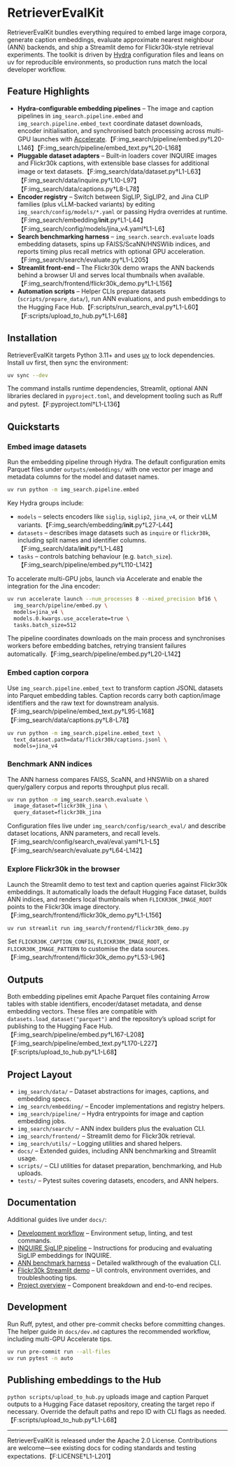 # RetrieverEvalKit

RetrieverEvalKit bundles everything required to embed large image corpora, generate
caption embeddings, evaluate approximate nearest neighbour (ANN) backends, and ship a
Streamlit demo for Flickr30k-style retrieval experiments. The toolkit is driven by
[Hydra](https://hydra.cc/) configuration files and leans on uv for reproducible
environments, so production runs match the local developer workflow.

## Feature Highlights

- **Hydra-configurable embedding pipelines** – The image and caption pipelines in
  `img_search.pipeline.embed` and `img_search.pipeline.embed_text` coordinate dataset
  downloads, encoder initialisation, and synchronised batch processing across
  multi-GPU launches with [Accelerate](https://huggingface.co/docs/accelerate).【F:img_search/pipeline/embed.py†L20-L146】【F:img_search/pipeline/embed_text.py†L20-L168】
- **Pluggable dataset adapters** – Built-in loaders cover INQUIRE images and Flickr30k
  captions, with extensible base classes for additional image or text datasets.【F:img_search/data/dataset.py†L1-L63】【F:img_search/data/inquire.py†L10-L97】【F:img_search/data/captions.py†L8-L78】
- **Encoder registry** – Switch between SigLIP, SigLIP2, and Jina CLIP families (plus
  vLLM-backed variants) by editing `img_search/config/models/*.yaml` or passing Hydra
  overrides at runtime.【F:img_search/embedding/__init__.py†L1-L44】【F:img_search/config/models/jina_v4.yaml†L1-L6】
- **Search benchmarking harness** – `img_search.search.evaluate` loads embedding
  datasets, spins up FAISS/ScaNN/HNSWlib indices, and reports timing plus recall
  metrics with optional GPU acceleration.【F:img_search/search/evaluate.py†L1-L205】
- **Streamlit front-end** – The Flickr30k demo wraps the ANN backends behind a browser
  UI and serves local thumbnails when available.【F:img_search/frontend/flickr30k_demo.py†L1-L156】
- **Automation scripts** – Helper CLIs prepare datasets (`scripts/prepare_data/`), run
  ANN evaluations, and push embeddings to the Hugging Face Hub.【F:scripts/run_search_eval.py†L1-L60】【F:scripts/upload_to_hub.py†L1-L68】

## Installation

RetrieverEvalKit targets Python 3.11+ and uses [uv](https://github.com/astral-sh/uv) to
lock dependencies. Install uv first, then sync the environment:

```bash
uv sync --dev
```

The command installs runtime dependencies, Streamlit, optional ANN libraries declared in
`pyproject.toml`, and development tooling such as Ruff and pytest.【F:pyproject.toml†L1-L136】

## Quickstarts

### Embed image datasets

Run the embedding pipeline through Hydra. The default configuration emits Parquet files
under `outputs/embeddings/` with one vector per image and metadata columns for the model
and dataset names.

```bash
uv run python -m img_search.pipeline.embed
```

Key Hydra groups include:

- `models` – selects encoders like `siglip`, `siglip2`, `jina_v4`, or their vLLM
  variants.【F:img_search/embedding/__init__.py†L27-L44】
- `datasets` – describes image datasets such as `inquire` or `flickr30k`, including
  split names and identifier columns.【F:img_search/data/__init__.py†L1-L48】
- `tasks` – controls batching behaviour (e.g. `batch_size`).【F:img_search/pipeline/embed.py†L110-L142】

To accelerate multi-GPU jobs, launch via Accelerate and enable the integration for the
Jina encoder:

```bash
uv run accelerate launch --num_processes 8 --mixed_precision bf16 \
  img_search/pipeline/embed.py \
  models=jina_v4 \
  models.0.kwargs.use_accelerate=true \
  tasks.batch_size=512
```

The pipeline coordinates downloads on the main process and synchronises workers before
embedding batches, retrying transient failures automatically.【F:img_search/pipeline/embed.py†L20-L142】

### Embed caption corpora

Use `img_search.pipeline.embed_text` to transform caption JSONL datasets into Parquet
embedding tables. Caption records carry both caption/image identifiers and the raw text
for downstream analysis.【F:img_search/pipeline/embed_text.py†L95-L168】【F:img_search/data/captions.py†L8-L78】

```bash
uv run python -m img_search.pipeline.embed_text \
  text_dataset.path=data/flickr30k/captions.jsonl \
  models=jina_v4
```

### Benchmark ANN indices

The ANN harness compares FAISS, ScaNN, and HNSWlib on a shared query/gallery corpus and
reports throughput plus recall.

```bash
uv run python -m img_search.search.evaluate \
  image_dataset=flickr30k_jina \
  query_dataset=flickr30k_jina
```

Configuration files live under `img_search/config/search_eval/` and describe dataset
locations, ANN parameters, and recall levels.【F:img_search/config/search_eval/eval.yaml†L1-L5】【F:img_search/search/evaluate.py†L64-L142】

### Explore Flickr30k in the browser

Launch the Streamlit demo to test text and caption queries against Flickr30k embeddings.
It automatically loads the default Hugging Face dataset, builds ANN indices, and renders
local thumbnails when `FLICKR30K_IMAGE_ROOT` points to the Flickr30k image directory.【F:img_search/frontend/flickr30k_demo.py†L1-L156】

```bash
uv run streamlit run img_search/frontend/flickr30k_demo.py
```

Set `FLICKR30K_CAPTION_CONFIG`, `FLICKR30K_IMAGE_ROOT`, or `FLICKR30K_IMAGE_PATTERN` to
customise the data sources.【F:img_search/frontend/flickr30k_demo.py†L53-L96】

## Outputs

Both embedding pipelines emit Apache Parquet files containing Arrow tables with stable
identifiers, encoder/dataset metadata, and dense embedding vectors. These files are
compatible with `datasets.load_dataset("parquet")` and the repository’s upload script for
publishing to the Hugging Face Hub.【F:img_search/pipeline/embed.py†L167-L208】【F:img_search/pipeline/embed_text.py†L170-L227】【F:scripts/upload_to_hub.py†L1-L68】

## Project Layout

- `img_search/data/` – Dataset abstractions for images, captions, and embedding specs.
- `img_search/embedding/` – Encoder implementations and registry helpers.
- `img_search/pipeline/` – Hydra entrypoints for image and caption embedding jobs.
- `img_search/search/` – ANN index builders plus the evaluation CLI.
- `img_search/frontend/` – Streamlit demo for Flickr30k retrieval.
- `img_search/utils/` – Logging utilities and shared helpers.
- `docs/` – Extended guides, including ANN benchmarking and Streamlit usage.
- `scripts/` – CLI utilities for dataset preparation, benchmarking, and Hub uploads.
- `tests/` – Pytest suites covering datasets, encoders, and ANN helpers.

## Documentation

Additional guides live under `docs/`:

- [Development workflow](docs/dev.md) – Environment setup, linting, and test commands.
- [INQUIRE SigLIP pipeline](docs/inquire_siglip.md) – Instructions for producing and
  evaluating SigLIP embeddings for INQUIRE.
- [ANN benchmark harness](docs/faiss_benchmark.md) – Detailed walkthrough of the
  evaluation CLI.
- [Flickr30k Streamlit demo](docs/flickr30k_demo.md) – UI controls, environment
  overrides, and troubleshooting tips.
- [Project overview](docs/index.md) – Component breakdown and end-to-end recipes.

## Development

Run Ruff, pytest, and other pre-commit checks before committing changes. The helper guide
in `docs/dev.md` captures the recommended workflow, including multi-GPU Accelerate tips.

```bash
uv run pre-commit run --all-files
uv run pytest -n auto
```

## Publishing embeddings to the Hub

`python scripts/upload_to_hub.py` uploads image and caption Parquet outputs to a Hugging
Face dataset repository, creating the target repo if necessary. Override the default
paths and repo ID with CLI flags as needed.【F:scripts/upload_to_hub.py†L1-L68】

---

RetrieverEvalKit is released under the Apache 2.0 License. Contributions are welcome—see
existing docs for coding standards and testing expectations.【F:LICENSE†L1-L201】
